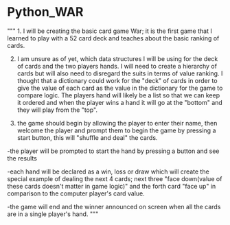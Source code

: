 # Python_WAR
""" 1. I will be creating the basic card game War; it is the first game that I learned to play with a 52 card deck and teaches about the basic ranking of cards.  

2. I am unsure as of yet, which data structures I will be using for the deck of cards and the two players hands.  I will need to create a hierarchy of cards but will also need to disregard the suits in terms of value ranking.  I thought that a dictionary could work for the "deck" of cards in order to give the value of each card as the value in the dictionary for the game to compare logic.  The players hand will likely be a list so that we can keep it ordered and when the player wins a hand it will go at the "bottom" and they will play from the "top".

3. the game should begin by allowing the player to enter their name, then welcome the player and prompt them to begin the game by pressing a start button, this will "shuffle and deal" the cards.

-the player will be prompted to start the hand by pressing a button and see the results

-each hand will be declared as a win, loss or draw which will create the special example of dealing the next 4 cards; next three "face down(value of these cards doesn't matter in game logic)" and the forth card "face up" in comparison to the computer player's card value.

-the game will end and the winner announced on screen when all the cards are in a single player's hand. """


